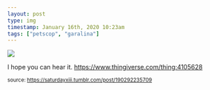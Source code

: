 ```yaml
---
layout: post
type: img
timestamp: January 16th, 2020 10:23am
tags: ["petscop", "garalina"]
---
```

<img src="https://saturdayxiii.github.io/media/190292235709.jpg"/>

I hope you can hear it.
<a href="https://www.thingiverse.com/thing:4105628" target="_blank">https://www.thingiverse.com/thing:4105628</a><br/>
 
  
<small>source: https://saturdayxiii.tumblr.com/post/190292235709</small>